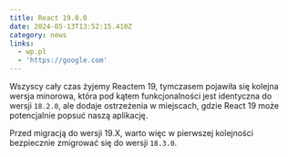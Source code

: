 ```yaml
---
title: React 19.0.0
date: 2024-05-13T13:52:15.410Z
category: news
links:
  - wp.pl
  - 'https://google.com'
---
```


Wszyscy cały czas żyjemy Reactem 19, tymczasem pojawiła się kolejna wersja minorowa, która pod kątem funkcjonalności jest identyczna do wersji `18.2.0`, ale dodaje ostrzeżenia w miejscach, gdzie React 19 może potencjalnie popsuć naszą aplikację.

Przed migracją do wersji 19.X, warto więc w pierwszej kolejności bezpiecznie zmigrować się do wersji `18.3.0`.
